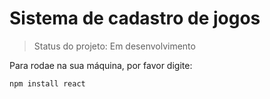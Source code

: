 <h1>Sistema de cadastro de jogos</h1>

>Status do projeto: Em desenvolvimento

Para rodae na sua máquina, por favor digite:

```
npm install react
```
